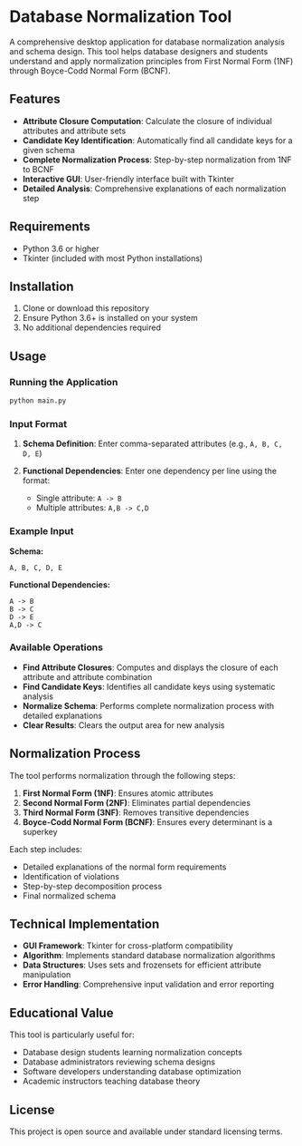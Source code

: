 # Database Normalization Tool

A comprehensive desktop application for database normalization analysis and schema design. This tool helps database designers and students understand and apply normalization principles from First Normal Form (1NF) through Boyce-Codd Normal Form (BCNF).

## Features

- **Attribute Closure Computation**: Calculate the closure of individual attributes and attribute sets
- **Candidate Key Identification**: Automatically find all candidate keys for a given schema
- **Complete Normalization Process**: Step-by-step normalization from 1NF to BCNF
- **Interactive GUI**: User-friendly interface built with Tkinter
- **Detailed Analysis**: Comprehensive explanations of each normalization step

## Requirements

- Python 3.6 or higher
- Tkinter (included with most Python installations)

## Installation

1. Clone or download this repository
2. Ensure Python 3.6+ is installed on your system
3. No additional dependencies required

## Usage

### Running the Application

```bash
python main.py
```

### Input Format

1. **Schema Definition**: Enter comma-separated attributes (e.g., `A, B, C, D, E`)

2. **Functional Dependencies**: Enter one dependency per line using the format:
   - Single attribute: `A -> B`
   - Multiple attributes: `A,B -> C,D`

### Example Input

**Schema:**
```
A, B, C, D, E
```

**Functional Dependencies:**
```
A -> B
B -> C
D -> E
A,D -> C
```

### Available Operations

- **Find Attribute Closures**: Computes and displays the closure of each attribute and attribute combination
- **Find Candidate Keys**: Identifies all candidate keys using systematic analysis
- **Normalize Schema**: Performs complete normalization process with detailed explanations
- **Clear Results**: Clears the output area for new analysis

## Normalization Process

The tool performs normalization through the following steps:

1. **First Normal Form (1NF)**: Ensures atomic attributes
2. **Second Normal Form (2NF)**: Eliminates partial dependencies
3. **Third Normal Form (3NF)**: Removes transitive dependencies
4. **Boyce-Codd Normal Form (BCNF)**: Ensures every determinant is a superkey

Each step includes:
- Detailed explanations of the normal form requirements
- Identification of violations
- Step-by-step decomposition process
- Final normalized schema

## Technical Implementation

- **GUI Framework**: Tkinter for cross-platform compatibility
- **Algorithm**: Implements standard database normalization algorithms
- **Data Structures**: Uses sets and frozensets for efficient attribute manipulation
- **Error Handling**: Comprehensive input validation and error reporting

## Educational Value

This tool is particularly useful for:
- Database design students learning normalization concepts
- Database administrators reviewing schema designs
- Software developers understanding database optimization
- Academic instructors teaching database theory

## License

This project is open source and available under standard licensing terms.
